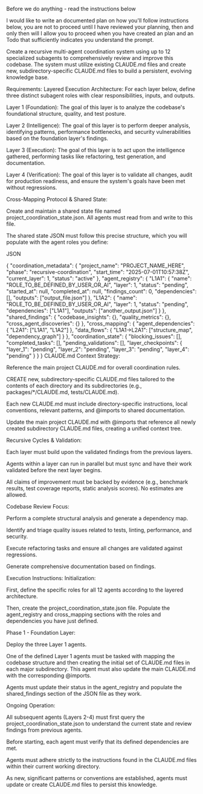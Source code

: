 Before we do anything - read the instructions below 

I would like to write an documented plan on how you'll follow instructions below, you are not to proceed until I have reviewed your planning, then and only then will I allow you to proceed when you have created an plan and an Todo that sufficiently indicates you understand the prompt.

Create a recursive multi-agent coordination system using up to 12 specialized subagents to comprehensively review and improve this codebase. The system must utilize existing CLAUDE.md files and create new, subdirectory-specific CLAUDE.md files to build a persistent, evolving knowledge base.

Requirements: Layered Execution Architecture: For each layer below, define three distinct subagent roles with clear responsibilities, inputs, and outputs.

Layer 1 (Foundation): The goal of this layer is to analyze the codebase's foundational structure, quality, and test posture.

Layer 2 (Intelligence): The goal of this layer is to perform deeper analysis, identifying patterns, performance bottlenecks, and security vulnerabilities based on the foundation layer's findings.

Layer 3 (Execution): The goal of this layer is to act upon the intelligence gathered, performing tasks like refactoring, test generation, and documentation.

Layer 4 (Verification): The goal of this layer is to validate all changes, audit for production readiness, and ensure the system's goals have been met without regressions.

Cross-Mapping Protocol & Shared State:

Create and maintain a shared state file named project_coordination_state.json. All agents must read from and write to this file.

The shared state JSON must follow this precise structure, which you will populate with the agent roles you define:

JSON

{ "coordination_metadata": { "project_name": "PROJECT_NAME_HERE", "phase": "recursive-coordination", "start_time": "2025-07-01T10:57:38Z", "current_layer": 1, "status": "active" }, "agent_registry": { "L1A1": { "name": "ROLE_TO_BE_DEFINED_BY_USER_OR_AI", "layer": 1, "status": "pending", "started_at": null, "completed_at": null, "findings_count": 0, "dependencies": [], "outputs": ["output_file.json"] }, "L1A2": { "name": "ROLE_TO_BE_DEFINED_BY_USER_OR_AI", "layer": 1, "status": "pending", "dependencies": ["L1A1"], "outputs": ["another_output.json"] } }, "shared_findings": { "codebase_insights": {}, "quality_metrics": {}, "cross_agent_discoveries": {} }, "cross_mapping": { "agent_dependencies": { "L2A1": ["L1A1", "L1A2"] }, "data_flows": { "L1A1->L2A1": ["structure_map", "dependency_graph"] } }, "coordination_state": { "blocking_issues": [], "completed_tasks": [], "pending_validations": [], "layer_checkpoints": { "layer_1": "pending", "layer_2": "pending", "layer_3": "pending", "layer_4": "pending" } } } CLAUDE.md Context Strategy:

Reference the main project CLAUDE.md for overall coordination rules.

CREATE new, subdirectory-specific CLAUDE.md files tailored to the contents of each directory and its subdirectories (e.g., packages/*/CLAUDE.md, tests/CLAUDE.md).

Each new CLAUDE.md must include directory-specific instructions, local conventions, relevant patterns, and @imports to shared documentation.

Update the main project CLAUDE.md with @imports that reference all newly created subdirectory CLAUDE.md files, creating a unified context tree.

Recursive Cycles & Validation:

Each layer must build upon the validated findings from the previous layers.

Agents within a layer can run in parallel but must sync and have their work validated before the next layer begins.

All claims of improvement must be backed by evidence (e.g., benchmark results, test coverage reports, static analysis scores). No estimates are allowed.

Codebase Review Focus:

Perform a complete structural analysis and generate a dependency map.

Identify and triage quality issues related to tests, linting, performance, and security.

Execute refactoring tasks and ensure all changes are validated against regressions.

Generate comprehensive documentation based on findings.

Execution Instructions: Initialization:

First, define the specific roles for all 12 agents according to the layered architecture.

Then, create the project_coordination_state.json file. Populate the agent_registry and cross_mapping sections with the roles and dependencies you have just defined.

Phase 1 - Foundation Layer:

Deploy the three Layer 1 agents.

One of the defined Layer 1 agents must be tasked with mapping the codebase structure and then creating the initial set of CLAUDE.md files in each major subdirectory. This agent must also update the main CLAUDE.md with the corresponding @imports.

Agents must update their status in the agent_registry and populate the shared_findings section of the JSON file as they work.

Ongoing Operation:

All subsequent agents (Layers 2-4) must first query the project_coordination_state.json to understand the current state and review findings from previous agents.

Before starting, each agent must verify that its defined dependencies are met.

Agents must adhere strictly to the instructions found in the CLAUDE.md files within their current working directory.

As new, significant patterns or conventions are established, agents must update or create CLAUDE.md files to persist this knowledge.
